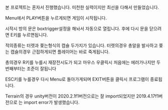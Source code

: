 본 프로젝트는 혼자서 진행했습니다.
미천한 실력이지만 최선을 다해서 만들었습니다.

Menu에서 PLAY버튼을 누르게되면 게임이 시작됩니다.

시작시 방의 문은 boxtrigger설정을 해놔서 자동으로 열립니다.
후에 다시 문을 닫으려면 E키를 누르면됩니다.

적의종류는 터렛과 쫒는형식의 캡슐 두가지가 있습니다.
터렛의경우 총알을 발사하고
쫒는 캡슐의경우 근접하게되면 플레이어는 바로 죽게됩니다.

총의경우 R키를 누를시 재장전시도가 되고 마우스 우클릭시 처음에는 에러가나지만 두번째부터는 조준이 잘됩니다

ESC키를 누를경우 다시 Menu로 돌아가게되며 EXIT버튼을 클릭시 프로그램이 종료됩니다.

Terrain의 경우 unity버전이 2020.2.1f1버전으로는 잘 import되었지만
2019.4.17f1버전으로 는 import error가 발생했습니다.
